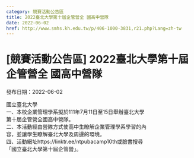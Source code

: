 ```yaml
---
category: 競賽活動公告區
title: 2022臺北大學第十屆企管營全 國高中營隊
date: 2022-06-02
href: http://www.smhs.kh.edu.tw/p/406-1000-3831,r21.php?Lang=zh-tw
---
```


# [競賽活動公告區] 2022臺北大學第十屆企管營全 國高中營隊

發布日期：2022-06-02

國立臺北大學  
一、本校企業管理學系擬於111年7月11日至15日舉辦臺北大學  
第十屆企管營全國高中營隊。  
二、本活動經由營隊方式使高中生瞭解企業管理學系學習的內  
容，並讓學生瞭解臺北大學及周邊的環境。  
四、活動網址https://linktr.ee/ntpubacamp10th或臉書搜尋  
「國立臺北大學第十屆企管營」。

